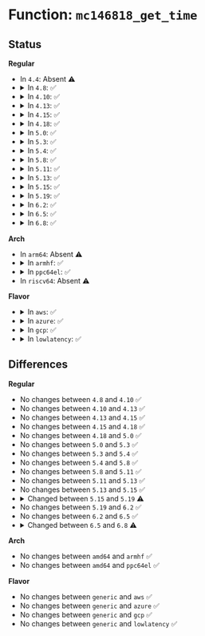 # Function: <code>mc146818_get_time</code>

## Status
<b>Regular</b>
<ul>
<li>
In <code>4.4</code>: Absent ⚠️
</li>
<li>
<details>
<summary>In <code>4.8</code>: ✅</summary>

```c
unsigned int mc146818_get_time(struct rtc_time *time);
```

**Collision:** Unique Global

**Inline:** No

**Transformation:** False

**Instances:**

```
In drivers/rtc/rtc-mc146818-lib.c (ffffffff816d6fa0)
Location: drivers/rtc/rtc-mc146818-lib.c:24
Inline: False
Direct callers:
  - arch/x86/kernel/hpet.c:hpet_rtc_interrupt
  - drivers/base/power/trace.c:early_resume_init
  - drivers/rtc/rtc-cmos.c:cmos_aie_poweroff
```
**Symbols:**

```
ffffffff816d6fa0-ffffffff816d7153: mc146818_get_time (STB_GLOBAL)
```
</details>
</li>
<li>
<details>
<summary>In <code>4.10</code>: ✅</summary>

```c
unsigned int mc146818_get_time(struct rtc_time *time);
```

**Collision:** Unique Global

**Inline:** No

**Transformation:** False

**Instances:**

```
In drivers/rtc/rtc-mc146818-lib.c (ffffffff81706c80)
Location: drivers/rtc/rtc-mc146818-lib.c:24
Inline: False
Direct callers:
  - arch/x86/kernel/hpet.c:hpet_rtc_interrupt
  - drivers/base/power/trace.c:early_resume_init
  - drivers/rtc/rtc-cmos.c:cmos_aie_poweroff
  - drivers/rtc/rtc-cmos.c:cmos_validate_alarm
```
**Symbols:**

```
ffffffff81706c80-ffffffff81706e33: mc146818_get_time (STB_GLOBAL)
```
</details>
</li>
<li>
<details>
<summary>In <code>4.13</code>: ✅</summary>

```c
unsigned int mc146818_get_time(struct rtc_time *time);
```

**Collision:** Unique Global

**Inline:** No

**Transformation:** False

**Instances:**

```
In drivers/rtc/rtc-mc146818-lib.c (ffffffff8171c880)
Location: drivers/rtc/rtc-mc146818-lib.c:24
Inline: False
Direct callers:
  - arch/x86/kernel/hpet.c:hpet_rtc_interrupt
  - drivers/base/power/trace.c:early_resume_init
  - drivers/rtc/rtc-cmos.c:cmos_aie_poweroff
  - drivers/rtc/rtc-cmos.c:cmos_validate_alarm
```
**Symbols:**

```
ffffffff8171c880-ffffffff8171ca30: mc146818_get_time (STB_GLOBAL)
```
</details>
</li>
<li>
<details>
<summary>In <code>4.15</code>: ✅</summary>

```c
unsigned int mc146818_get_time(struct rtc_time *time);
```

**Collision:** Unique Global

**Inline:** No

**Transformation:** False

**Instances:**

```
In drivers/rtc/rtc-mc146818-lib.c (ffffffff8178db00)
Location: drivers/rtc/rtc-mc146818-lib.c:24
Inline: False
Direct callers:
  - arch/x86/kernel/hpet.c:hpet_rtc_interrupt
  - drivers/base/power/trace.c:early_resume_init
  - drivers/rtc/rtc-cmos.c:cmos_aie_poweroff
  - drivers/rtc/rtc-cmos.c:cmos_validate_alarm
```
**Symbols:**

```
ffffffff8178db00-ffffffff8178dcb0: mc146818_get_time (STB_GLOBAL)
```
</details>
</li>
<li>
<details>
<summary>In <code>4.18</code>: ✅</summary>

```c
unsigned int mc146818_get_time(struct rtc_time *time);
```

**Collision:** Unique Global

**Inline:** No

**Transformation:** False

**Instances:**

```
In drivers/rtc/rtc-mc146818-lib.c (ffffffff817d0110)
Location: drivers/rtc/rtc-mc146818-lib.c:24
Inline: False
Direct callers:
  - arch/x86/kernel/hpet.c:hpet_rtc_interrupt
  - drivers/base/power/trace.c:early_resume_init
  - drivers/rtc/rtc-cmos.c:cmos_resume
  - drivers/rtc/rtc-cmos.c:cmos_aie_poweroff
  - drivers/rtc/rtc-cmos.c:cmos_validate_alarm
```
**Symbols:**

```
ffffffff817d0110-ffffffff817d02c5: mc146818_get_time (STB_GLOBAL)
```
</details>
</li>
<li>
<details>
<summary>In <code>5.0</code>: ✅</summary>

```c
unsigned int mc146818_get_time(struct rtc_time *time);
```

**Collision:** Unique Global

**Inline:** No

**Transformation:** False

**Instances:**

```
In drivers/rtc/rtc-mc146818-lib.c (ffffffff817f7270)
Location: drivers/rtc/rtc-mc146818-lib.c:24
Inline: False
Direct callers:
  - arch/x86/kernel/hpet.c:hpet_rtc_interrupt
  - drivers/base/power/trace.c:early_resume_init
  - drivers/rtc/rtc-cmos.c:cmos_resume
  - drivers/rtc/rtc-cmos.c:cmos_aie_poweroff
  - drivers/rtc/rtc-cmos.c:cmos_validate_alarm
```
**Symbols:**

```
ffffffff817f7270-ffffffff817f7425: mc146818_get_time (STB_GLOBAL)
```
</details>
</li>
<li>
<details>
<summary>In <code>5.3</code>: ✅</summary>

```c
unsigned int mc146818_get_time(struct rtc_time *time);
```

**Collision:** Unique Global

**Inline:** No

**Transformation:** False

**Instances:**

```
In drivers/rtc/rtc-mc146818-lib.c (ffffffff81837f90)
Location: drivers/rtc/rtc-mc146818-lib.c:25
Inline: False
Direct callers:
  - arch/x86/kernel/hpet.c:hpet_rtc_interrupt
  - drivers/base/power/trace.c:early_resume_init
  - drivers/rtc/rtc-cmos.c:cmos_resume
  - drivers/rtc/rtc-cmos.c:cmos_aie_poweroff
  - drivers/rtc/rtc-cmos.c:cmos_validate_alarm
```
**Symbols:**

```
ffffffff81837f90-ffffffff81838140: mc146818_get_time (STB_GLOBAL)
```
</details>
</li>
<li>
<details>
<summary>In <code>5.4</code>: ✅</summary>

```c
unsigned int mc146818_get_time(struct rtc_time *time);
```

**Collision:** Unique Global

**Inline:** No

**Transformation:** False

**Instances:**

```
In drivers/rtc/rtc-mc146818-lib.c (ffffffff81869900)
Location: drivers/rtc/rtc-mc146818-lib.c:25
Inline: False
Direct callers:
  - arch/x86/kernel/hpet.c:hpet_rtc_interrupt
  - drivers/base/power/trace.c:early_resume_init
  - drivers/rtc/rtc-cmos.c:cmos_resume
  - drivers/rtc/rtc-cmos.c:cmos_aie_poweroff
  - drivers/rtc/rtc-cmos.c:cmos_validate_alarm
```
**Symbols:**

```
ffffffff81869900-ffffffff81869ab0: mc146818_get_time (STB_GLOBAL)
```
</details>
</li>
<li>
<details>
<summary>In <code>5.8</code>: ✅</summary>

```c
unsigned int mc146818_get_time(struct rtc_time *time);
```

**Collision:** Unique Global

**Inline:** No

**Transformation:** False

**Instances:**

```
In drivers/rtc/rtc-mc146818-lib.c (ffffffff8193d560)
Location: drivers/rtc/rtc-mc146818-lib.c:25
Inline: False
Direct callers:
  - arch/x86/kernel/hpet.c:hpet_rtc_interrupt
  - drivers/base/power/trace.c:early_resume_init
  - drivers/rtc/rtc-cmos.c:cmos_check_wkalrm
  - drivers/rtc/rtc-cmos.c:cmos_aie_poweroff
  - drivers/rtc/rtc-cmos.c:cmos_validate_alarm
```
**Symbols:**

```
ffffffff8193d560-ffffffff8193d710: mc146818_get_time (STB_GLOBAL)
```
</details>
</li>
<li>
<details>
<summary>In <code>5.11</code>: ✅</summary>

```c
unsigned int mc146818_get_time(struct rtc_time *time);
```

**Collision:** Unique Global

**Inline:** No

**Transformation:** False

**Instances:**

```
In drivers/rtc/rtc-mc146818-lib.c (ffffffff81943560)
Location: drivers/rtc/rtc-mc146818-lib.c:11
Inline: False
Direct callers:
  - arch/x86/kernel/hpet.c:hpet_rtc_interrupt
  - drivers/base/power/trace.c:early_resume_init
  - drivers/rtc/rtc-cmos.c:cmos_check_wkalrm
  - drivers/rtc/rtc-cmos.c:cmos_aie_poweroff
  - drivers/rtc/rtc-cmos.c:cmos_validate_alarm
```
**Symbols:**

```
ffffffff81943560-ffffffff81943786: mc146818_get_time (STB_GLOBAL)
```
</details>
</li>
<li>
<details>
<summary>In <code>5.13</code>: ✅</summary>

```c
unsigned int mc146818_get_time(struct rtc_time *time);
```

**Collision:** Unique Global

**Inline:** No

**Transformation:** False

**Instances:**

```
In drivers/rtc/rtc-mc146818-lib.c (ffffffff81926d90)
Location: drivers/rtc/rtc-mc146818-lib.c:11
Inline: False
Direct callers:
  - arch/x86/kernel/hpet.c:hpet_rtc_interrupt
  - drivers/base/power/trace.c:early_resume_init
  - drivers/rtc/rtc-cmos.c:cmos_resume
  - drivers/rtc/rtc-cmos.c:cmos_aie_poweroff
  - drivers/rtc/rtc-cmos.c:cmos_validate_alarm
```
**Symbols:**

```
ffffffff81926d90-ffffffff81926fb6: mc146818_get_time (STB_GLOBAL)
```
</details>
</li>
<li>
<details>
<summary>In <code>5.15</code>: ✅</summary>

```c
unsigned int mc146818_get_time(struct rtc_time *time);
```

**Collision:** Unique Global

**Inline:** No

**Transformation:** False

**Instances:**

```
In drivers/rtc/rtc-mc146818-lib.c (ffffffff819c9cd0)
Location: drivers/rtc/rtc-mc146818-lib.c:11
Inline: False
Direct callers:
  - arch/x86/kernel/hpet.c:hpet_rtc_interrupt
  - drivers/base/power/trace.c:early_resume_init
  - drivers/rtc/rtc-cmos.c:cmos_resume
  - drivers/rtc/rtc-cmos.c:cmos_aie_poweroff
  - drivers/rtc/rtc-cmos.c:cmos_validate_alarm
```
**Symbols:**

```
ffffffff819c9cd0-ffffffff819c9ef6: mc146818_get_time (STB_GLOBAL)
```
</details>
</li>
<li>
<details>
<summary>In <code>5.19</code>: ✅</summary>

```c
int mc146818_get_time(struct rtc_time *time);
```

**Collision:** Unique Global

**Inline:** No

**Transformation:** False

**Instances:**

```
In drivers/rtc/rtc-mc146818-lib.c (ffffffff81b2b310)
Location: drivers/rtc/rtc-mc146818-lib.c:133
Inline: False
Direct callers:
  - arch/x86/kernel/hpet.c:hpet_rtc_interrupt
  - drivers/base/power/trace.c:early_resume_init
  - drivers/rtc/rtc-cmos.c:cmos_read_time
```
**Symbols:**

```
ffffffff81b2b310-ffffffff81b2b430: mc146818_get_time (STB_GLOBAL)
```
</details>
</li>
<li>
<details>
<summary>In <code>6.2</code>: ✅</summary>

```c
int mc146818_get_time(struct rtc_time *time);
```

**Collision:** Unique Global

**Inline:** No

**Transformation:** False

**Instances:**

```
In drivers/rtc/rtc-mc146818-lib.c (ffffffff81cbf0e0)
Location: drivers/rtc/rtc-mc146818-lib.c:133
Inline: False
Direct callers:
  - arch/x86/kernel/rtc.c:mach_get_cmos_time
  - arch/x86/kernel/hpet.c:hpet_rtc_interrupt
  - drivers/base/power/trace.c:early_resume_init
  - drivers/rtc/rtc-cmos.c:cmos_read_time
```
**Symbols:**

```
ffffffff81cbf0e0-ffffffff81cbf201: mc146818_get_time (STB_GLOBAL)
```
</details>
</li>
<li>
<details>
<summary>In <code>6.5</code>: ✅</summary>

```c
int mc146818_get_time(struct rtc_time *time);
```

**Collision:** Unique Global

**Inline:** No

**Transformation:** False

**Instances:**

```
In drivers/rtc/rtc-mc146818-lib.c (ffffffff81d26a40)
Location: drivers/rtc/rtc-mc146818-lib.c:133
Inline: False
Direct callers:
  - arch/x86/kernel/rtc.c:mach_get_cmos_time
  - arch/x86/kernel/hpet.c:hpet_rtc_interrupt
  - drivers/base/power/trace.c:early_resume_init
  - drivers/rtc/rtc-cmos.c:cmos_read_time
```
**Symbols:**

```
ffffffff81d26a40-ffffffff81d26b61: mc146818_get_time (STB_GLOBAL)
```
</details>
</li>
<li>
<details>
<summary>In <code>6.8</code>: ✅</summary>

```c
int mc146818_get_time(struct rtc_time *time, int timeout);
```

**Collision:** Unique Global

**Inline:** No

**Transformation:** False

**Instances:**

```
In drivers/rtc/rtc-mc146818-lib.c (ffffffff81ddc830)
Location: drivers/rtc/rtc-mc146818-lib.c:154
Inline: False
Direct callers:
  - arch/x86/kernel/rtc.c:mach_get_cmos_time
  - arch/x86/kernel/hpet.c:hpet_rtc_interrupt
  - drivers/base/power/trace.c:early_resume_init
  - drivers/rtc/rtc-cmos.c:cmos_read_time
```
**Symbols:**

```
ffffffff81ddc830-ffffffff81ddc951: mc146818_get_time (STB_GLOBAL)
```
</details>
</li>
</ul>
<b>Arch</b>
<ul>
<li>
In <code>arm64</code>: Absent ⚠️
</li>
<li>
<details>
<summary>In <code>armhf</code>: ✅</summary>

```c
unsigned int mc146818_get_time(struct rtc_time *time);
```

**Collision:** Unique Global

**Inline:** No

**Transformation:** False

**Instances:**

```
In drivers/rtc/rtc-mc146818-lib.c (c0b8a7a4)
Location: drivers/rtc/rtc-mc146818-lib.c:25
Inline: False
```
**Symbols:**

```
c0b8a7a4-c0b8a99c: mc146818_get_time (STB_GLOBAL)
```
</details>
</li>
<li>
<details>
<summary>In <code>ppc64el</code>: ✅</summary>

```c
unsigned int mc146818_get_time(struct rtc_time *time);
```

**Collision:** Unique Global

**Inline:** No

**Transformation:** False

**Instances:**

```
In drivers/rtc/rtc-mc146818-lib.c (c000000000b8e650)
Location: drivers/rtc/rtc-mc146818-lib.c:25
Inline: False
```
**Symbols:**

```
c000000000b8e650-c000000000b8ef6c: mc146818_get_time (STB_GLOBAL)
```
</details>
</li>
<li>
In <code>riscv64</code>: Absent ⚠️
</li>
</ul>
<b>Flavor</b>
<ul>
<li>
<details>
<summary>In <code>aws</code>: ✅</summary>

```c
unsigned int mc146818_get_time(struct rtc_time *time);
```

**Collision:** Unique Global

**Inline:** No

**Transformation:** False

**Instances:**

```
In drivers/rtc/rtc-mc146818-lib.c (ffffffff8181c5b0)
Location: drivers/rtc/rtc-mc146818-lib.c:25
Inline: False
Direct callers:
  - arch/x86/kernel/hpet.c:hpet_rtc_interrupt
  - drivers/base/power/trace.c:early_resume_init
  - drivers/rtc/rtc-cmos.c:cmos_resume
  - drivers/rtc/rtc-cmos.c:cmos_aie_poweroff
  - drivers/rtc/rtc-cmos.c:cmos_validate_alarm
```
**Symbols:**

```
ffffffff8181c5b0-ffffffff8181c760: mc146818_get_time (STB_GLOBAL)
```
</details>
</li>
<li>
<details>
<summary>In <code>azure</code>: ✅</summary>

```c
unsigned int mc146818_get_time(struct rtc_time *time);
```

**Collision:** Unique Global

**Inline:** No

**Transformation:** False

**Instances:**

```
In drivers/rtc/rtc-mc146818-lib.c (ffffffff817e3ca0)
Location: drivers/rtc/rtc-mc146818-lib.c:25
Inline: False
Direct callers:
  - arch/x86/kernel/hpet.c:hpet_rtc_interrupt
  - drivers/base/power/trace.c:early_resume_init
  - drivers/rtc/rtc-cmos.c:cmos_resume
  - drivers/rtc/rtc-cmos.c:cmos_aie_poweroff
  - drivers/rtc/rtc-cmos.c:cmos_validate_alarm
```
**Symbols:**

```
ffffffff817e3ca0-ffffffff817e3e50: mc146818_get_time (STB_GLOBAL)
```
</details>
</li>
<li>
<details>
<summary>In <code>gcp</code>: ✅</summary>

```c
unsigned int mc146818_get_time(struct rtc_time *time);
```

**Collision:** Unique Global

**Inline:** No

**Transformation:** False

**Instances:**

```
In drivers/rtc/rtc-mc146818-lib.c (ffffffff8185da90)
Location: drivers/rtc/rtc-mc146818-lib.c:25
Inline: False
Direct callers:
  - arch/x86/kernel/hpet.c:hpet_rtc_interrupt
  - drivers/base/power/trace.c:early_resume_init
  - drivers/rtc/rtc-cmos.c:cmos_resume
  - drivers/rtc/rtc-cmos.c:cmos_aie_poweroff
  - drivers/rtc/rtc-cmos.c:cmos_validate_alarm
```
**Symbols:**

```
ffffffff8185da90-ffffffff8185dc40: mc146818_get_time (STB_GLOBAL)
```
</details>
</li>
<li>
<details>
<summary>In <code>lowlatency</code>: ✅</summary>

```c
unsigned int mc146818_get_time(struct rtc_time *time);
```

**Collision:** Unique Global

**Inline:** No

**Transformation:** False

**Instances:**

```
In drivers/rtc/rtc-mc146818-lib.c (ffffffff81878d00)
Location: drivers/rtc/rtc-mc146818-lib.c:25
Inline: False
Direct callers:
  - arch/x86/kernel/hpet.c:hpet_rtc_interrupt
  - drivers/base/power/trace.c:early_resume_init
  - drivers/rtc/rtc-cmos.c:cmos_resume
  - drivers/rtc/rtc-cmos.c:cmos_aie_poweroff
  - drivers/rtc/rtc-cmos.c:cmos_validate_alarm
```
**Symbols:**

```
ffffffff81878d00-ffffffff81878eb0: mc146818_get_time (STB_GLOBAL)
```
</details>
</li>
</ul>

## Differences
<b>Regular</b>
<ul>
<li>
No changes between <code>4.8</code> and <code>4.10</code> ✅
</li>
<li>
No changes between <code>4.10</code> and <code>4.13</code> ✅
</li>
<li>
No changes between <code>4.13</code> and <code>4.15</code> ✅
</li>
<li>
No changes between <code>4.15</code> and <code>4.18</code> ✅
</li>
<li>
No changes between <code>4.18</code> and <code>5.0</code> ✅
</li>
<li>
No changes between <code>5.0</code> and <code>5.3</code> ✅
</li>
<li>
No changes between <code>5.3</code> and <code>5.4</code> ✅
</li>
<li>
No changes between <code>5.4</code> and <code>5.8</code> ✅
</li>
<li>
No changes between <code>5.8</code> and <code>5.11</code> ✅
</li>
<li>
No changes between <code>5.11</code> and <code>5.13</code> ✅
</li>
<li>
No changes between <code>5.13</code> and <code>5.15</code> ✅
</li>
<li>
<details>
<summary>Changed between <code>5.15</code> and <code>5.19</code> ⚠️</summary>
<ul>
<li>
<b>Return type changed. </b>
<code>unsigned int</code> ➡️ <code>int</code>
</li>
</ul>
</details>
</li>
<li>
No changes between <code>5.19</code> and <code>6.2</code> ✅
</li>
<li>
No changes between <code>6.2</code> and <code>6.5</code> ✅
</li>
<li>
<details>
<summary>Changed between <code>6.5</code> and <code>6.8</code> ⚠️</summary>
<ul>
<li>
<b>Param added. </b>
<code>int timeout</code>
</li>
</ul>
</details>
</li>
</ul>
<b>Arch</b>
<ul>
<li>
No changes between <code>amd64</code> and <code>armhf</code> ✅
</li>
<li>
No changes between <code>amd64</code> and <code>ppc64el</code> ✅
</li>
</ul>
<b>Flavor</b>
<ul>
<li>
No changes between <code>generic</code> and <code>aws</code> ✅
</li>
<li>
No changes between <code>generic</code> and <code>azure</code> ✅
</li>
<li>
No changes between <code>generic</code> and <code>gcp</code> ✅
</li>
<li>
No changes between <code>generic</code> and <code>lowlatency</code> ✅
</li>
</ul>
